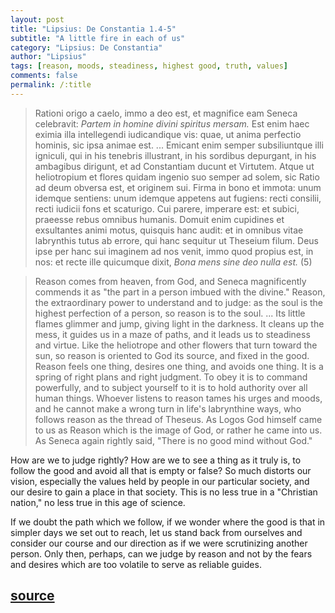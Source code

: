 ```yaml
---
layout: post
title: "Lipsius: De Constantia 1.4-5"
subtitle: "A little fire in each of us"
category: "Lipsius: De Constantia"
author: "Lipsius"
tags: [reason, moods, steadiness, highest good, truth, values]
comments: false
permalink: /:title
---
```


> Rationi origo a caelo, immo a deo est, et magnifice eam Seneca celebravit: *Partem in homine divini spiritus mersam.* Est enim haec eximia illa intellegendi iudicandique vis: quae, ut anima perfectio hominis, sic ipsa animae est. ... Emicant enim semper subsiliuntque illi igniculi, qui in his tenebris illustrant, in his sordibus depurgant, in his ambagibus dirigunt, et ad Constantiam ducunt et Virtutem. Atque ut heliotropium et flores quidam ingenio suo semper ad solem, sic Ratio ad deum obversa est, et originem sui. Firma in bono et immota: unum idemque sentiens: unum idemque appetens aut fugiens: recti consilii, recti iudicii fons et scaturigo. Cui parere, imperare est: et subici, praeesse rebus omnibus humanis. Domuit enim cupidines et exsultantes animi motus, quisquis hanc audit: et in omnibus vitae labrynthis tutus ab errore, qui hanc sequitur ut Theseium filum. Deus ipse per hanc sui imaginem ad nos venit, immo quod propius est, in nos: et recte ille quicumque dixit, *Bona mens sine deo nulla est.* (5)

> Reason comes from heaven, from God, and Seneca magnificently commends it as "the part in a person imbued with the divine." Reason, the extraordinary power to understand and to judge: as the soul is the highest perfection of a person, so reason is to the soul. ... Its little flames glimmer and jump, giving light in the darkness. It cleans up the mess, it guides us in a maze of paths, and it leads us to steadiness and virtue. Like the heliotrope and other flowers that turn toward the sun, so reason is oriented to God its source, and fixed in the good. Reason feels one thing, desires one thing, and avoids one thing. It is a spring of right plans and right judgment. To obey it is to command powerfully, and to subject yourself to it is to hold authority over all human things. Whoever listens to reason tames his urges and moods, and he cannot make a wrong turn in life's labrynthine ways, who follows reason as the thread of Theseus. As Logos God himself came to us as Reason which is the image of God, or rather he came into us. As Seneca again rightly said, "There is no good mind without God."

How are we to judge rightly? How are we to see a thing as it truly is, to follow the good and avoid all that is empty or false? So much distorts our vision, especially the values held by people in our particular society, and our desire to gain a place in that society. This is no less true in a "Christian nation," no less true in this age of science.

If we doubt the path which we follow, if we wonder where the good is that in simpler days we set out to reach, let us stand back from ourselves and consider our course and our direction as if we were scrutinizing another person. Only then, perhaps, can we judge by reason and not by the fears and desires which are too volatile to serve as reliable guides.

<h2 class="post-source"><a href="https://books.google.com/books?id=ZmpSAAAAcAAJ&pg=PA7"><i class="fas fa-book" aria-hidden="true"></i> source</a></h2>